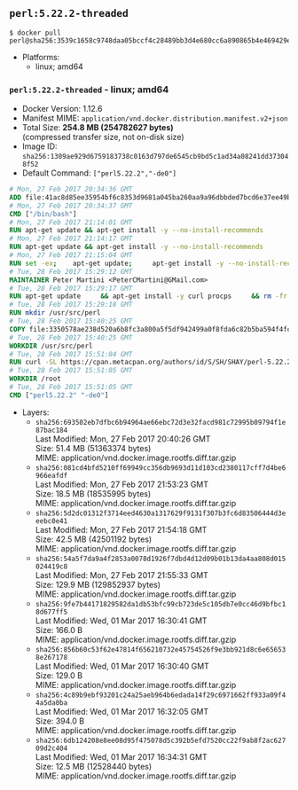 ## `perl:5.22.2-threaded`

```console
$ docker pull perl@sha256:3539c1658c9748daa05bccf4c28489bb3d4e680cc6a890865b4e469429e4a9b8
```

-	Platforms:
	-	linux; amd64

### `perl:5.22.2-threaded` - linux; amd64

-	Docker Version: 1.12.6
-	Manifest MIME: `application/vnd.docker.distribution.manifest.v2+json`
-	Total Size: **254.8 MB (254782627 bytes)**  
	(compressed transfer size, not on-disk size)
-	Image ID: `sha256:1309ae929d6759183738c0163d797de6545cb9bd5c1ad34a08241dd373048f52`
-	Default Command: `["perl5.22.2","-de0"]`

```dockerfile
# Mon, 27 Feb 2017 20:34:36 GMT
ADD file:41ac8d85ee35954bf6c8353d9681a045ba260aa9a96dbbded7bcd6e37ee49bea in / 
# Mon, 27 Feb 2017 20:34:37 GMT
CMD ["/bin/bash"]
# Mon, 27 Feb 2017 21:14:01 GMT
RUN apt-get update && apt-get install -y --no-install-recommends 		ca-certificates 		curl 		wget 	&& rm -rf /var/lib/apt/lists/*
# Mon, 27 Feb 2017 21:14:17 GMT
RUN apt-get update && apt-get install -y --no-install-recommends 		bzr 		git 		mercurial 		openssh-client 		subversion 				procps 	&& rm -rf /var/lib/apt/lists/*
# Mon, 27 Feb 2017 21:15:04 GMT
RUN set -ex; 	apt-get update; 	apt-get install -y --no-install-recommends 		autoconf 		automake 		bzip2 		file 		g++ 		gcc 		imagemagick 		libbz2-dev 		libc6-dev 		libcurl4-openssl-dev 		libdb-dev 		libevent-dev 		libffi-dev 		libgdbm-dev 		libgeoip-dev 		libglib2.0-dev 		libjpeg-dev 		libkrb5-dev 		liblzma-dev 		libmagickcore-dev 		libmagickwand-dev 		libncurses-dev 		libpng-dev 		libpq-dev 		libreadline-dev 		libsqlite3-dev 		libssl-dev 		libtool 		libwebp-dev 		libxml2-dev 		libxslt-dev 		libyaml-dev 		make 		patch 		xz-utils 		zlib1g-dev 				$( 			if apt-cache show 'default-libmysqlclient-dev' 2>/dev/null | grep -q '^Version:'; then 				echo 'default-libmysqlclient-dev'; 			else 				echo 'libmysqlclient-dev'; 			fi 		) 	; 	rm -rf /var/lib/apt/lists/*
# Tue, 28 Feb 2017 15:29:12 GMT
MAINTAINER Peter Martini <PeterCMartini@GMail.com>
# Tue, 28 Feb 2017 15:29:17 GMT
RUN apt-get update     && apt-get install -y curl procps     && rm -fr /var/lib/apt/lists/*
# Tue, 28 Feb 2017 15:29:18 GMT
RUN mkdir /usr/src/perl
# Tue, 28 Feb 2017 15:40:25 GMT
COPY file:3350578ae238d520a6b8fc3a800a5f5df942499a0f8fda6c82b5ba594f4fc068 in /usr/src/perl/ 
# Tue, 28 Feb 2017 15:40:25 GMT
WORKDIR /usr/src/perl
# Tue, 28 Feb 2017 15:51:04 GMT
RUN curl -SL https://cpan.metacpan.org/authors/id/S/SH/SHAY/perl-5.22.2.tar.bz2 -o perl-5.22.2.tar.bz2     && echo 'e2f465446dcd45a7fa3da696037f9ebe73e78e55 *perl-5.22.2.tar.bz2' | sha1sum -c -     && tar --strip-components=1 -xjf perl-5.22.2.tar.bz2 -C /usr/src/perl     && rm perl-5.22.2.tar.bz2     && cat *.patch | patch -p1     && ./Configure -Dusethreads -Duse64bitall -Duseshrplib  -des     && make -j$(nproc)     && TEST_JOBS=$(nproc) make test_harness     && make install     && cd /usr/src     && curl -LO https://raw.githubusercontent.com/miyagawa/cpanminus/master/cpanm     && chmod +x cpanm     && ./cpanm App::cpanminus     && rm -fr ./cpanm /root/.cpanm /usr/src/perl /tmp/*
# Tue, 28 Feb 2017 15:51:05 GMT
WORKDIR /root
# Tue, 28 Feb 2017 15:51:05 GMT
CMD ["perl5.22.2" "-de0"]
```

-	Layers:
	-	`sha256:693502eb7dfbc6b94964ae66ebc72d3e32facd981c72995b09794f1e87bac184`  
		Last Modified: Mon, 27 Feb 2017 20:40:26 GMT  
		Size: 51.4 MB (51363374 bytes)  
		MIME: application/vnd.docker.image.rootfs.diff.tar.gzip
	-	`sha256:081cd4bfd5210ff69949cc356db9693d11d103cd2380117cff7d4be6966eafdf`  
		Last Modified: Mon, 27 Feb 2017 21:53:23 GMT  
		Size: 18.5 MB (18535995 bytes)  
		MIME: application/vnd.docker.image.rootfs.diff.tar.gzip
	-	`sha256:5d2dc01312f3714eed4630a1317629f9131f307b3fc6d83506444d3eeebc0e41`  
		Last Modified: Mon, 27 Feb 2017 21:54:18 GMT  
		Size: 42.5 MB (42501192 bytes)  
		MIME: application/vnd.docker.image.rootfs.diff.tar.gzip
	-	`sha256:54a5f7da9a4f2853a0078d1926f7dbd4d12d09b01b13da4aa808d015024419c8`  
		Last Modified: Mon, 27 Feb 2017 21:55:33 GMT  
		Size: 129.9 MB (129852937 bytes)  
		MIME: application/vnd.docker.image.rootfs.diff.tar.gzip
	-	`sha256:9fe7b44171829582da1db53bfc99cb723de5c105db7e0cc46d9bfbc18d677ff5`  
		Last Modified: Wed, 01 Mar 2017 16:30:41 GMT  
		Size: 166.0 B  
		MIME: application/vnd.docker.image.rootfs.diff.tar.gzip
	-	`sha256:856b60c53f62e47814f656210732e45754526f9e3bb921d8c6e656538e267178`  
		Last Modified: Wed, 01 Mar 2017 16:30:40 GMT  
		Size: 129.0 B  
		MIME: application/vnd.docker.image.rootfs.diff.tar.gzip
	-	`sha256:4c89b9ebf93201c24a25aeb964b6edada14f29c6971662ff933a09f44a5da0ba`  
		Last Modified: Wed, 01 Mar 2017 16:32:05 GMT  
		Size: 394.0 B  
		MIME: application/vnd.docker.image.rootfs.diff.tar.gzip
	-	`sha256:6db124208e8ee08d95f475078d5c392b5efd7520cc22f9ab8f2ac62709d2c404`  
		Last Modified: Wed, 01 Mar 2017 16:34:31 GMT  
		Size: 12.5 MB (12528440 bytes)  
		MIME: application/vnd.docker.image.rootfs.diff.tar.gzip
